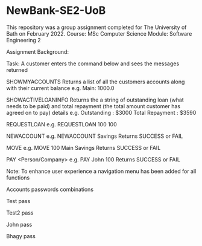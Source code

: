 # NewBank-SE2-UoB
This repository was a group assignment completed for The University of Bath on February 2022.
Course: MSc Computer Science
Module: Software Engineering 2

Assignment Background:

Task:
A customer enters the command below and sees the messages returned 

SHOWMYACCOUNTS
Returns a list of all the customers accounts along with their current balance 
e.g. Main: 1000.0 

SHOWACTIVELOANINFO
Returns the a string of outstanding loan (what needs to be paid) and total repayment (the total amount customer has agreed on to pay)
details
e.g. Outstanding : $3000
Total Repayment : $3590

REQUESTLOAN <Amount> <Days>
e.g. REQUESTLOAN 100 100

NEWACCOUNT <Name>
e.g. NEWACCOUNT Savings
Returns SUCCESS or FAIL

MOVE <Amount> <From> <To>
e.g. MOVE 100 Main Savings 
Returns SUCCESS or FAIL

PAY <Person/Company> <Ammount>
e.g. PAY John 100
Returns SUCCESS or FAIL

Note: 
 To enhance user experience a navigation menu has been added for all functions

Accounts passwords combinations

Test pass

Test2 pass

John pass

Bhagy pass
